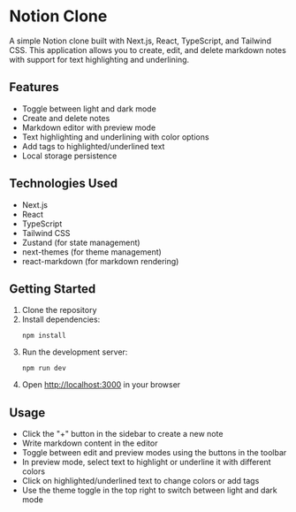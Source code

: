 # Notion Clone

A simple Notion clone built with Next.js, React, TypeScript, and Tailwind CSS. This application allows you to create, edit, and delete markdown notes with support for text highlighting and underlining.

## Features

- Toggle between light and dark mode
- Create and delete notes
- Markdown editor with preview mode
- Text highlighting and underlining with color options
- Add tags to highlighted/underlined text
- Local storage persistence

## Technologies Used

- Next.js
- React
- TypeScript
- Tailwind CSS
- Zustand (for state management)
- next-themes (for theme management)
- react-markdown (for markdown rendering)

## Getting Started

1. Clone the repository
2. Install dependencies:
   ```
   npm install
   ```
3. Run the development server:
   ```
   npm run dev
   ```
4. Open [http://localhost:3000](http://localhost:3000) in your browser

## Usage

- Click the "+" button in the sidebar to create a new note
- Write markdown content in the editor
- Toggle between edit and preview modes using the buttons in the toolbar
- In preview mode, select text to highlight or underline it with different colors
- Click on highlighted/underlined text to change colors or add tags
- Use the theme toggle in the top right to switch between light and dark mode
